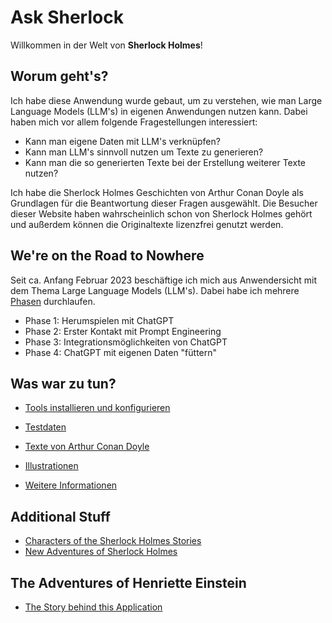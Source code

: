 # Ask Sherlock

Willkommen in der Welt von **Sherlock Holmes**!

## Worum geht's?
Ich habe diese Anwendung wurde gebaut, um zu verstehen, wie man Large Language Models (LLM's) 
in eigenen Anwendungen nutzen kann. Dabei haben mich vor allem folgende Fragestellungen interessiert:

- Kann man eigene Daten mit LLM's verknüpfen?
- Kann man LLM's sinnvoll nutzen um Texte zu generieren?
- Kann man die so generierten Texte bei der Erstellung weiterer Texte nutzen?

Ich habe die Sherlock Holmes Geschichten von Arthur Conan Doyle als Grundlagen für die Beantwortung
dieser Fragen ausgewählt. Die Besucher dieser Website haben wahrscheinlich schon von Sherlock
Holmes gehört und außerdem können die Originaltexte lizenzfrei genutzt werden.

## We're on the Road to Nowhere 
Seit ca. Anfang Februar 2023 beschäftige ich mich aus Anwendersicht mit dem Thema Large Language Models (LLM's). 
Dabei habe ich mehrere [Phasen](./phasen.md) durchlaufen.

- Phase 1: Herumspielen mit ChatGPT
- Phase 2: Erster Kontakt mit Prompt Engineering
- Phase 3: Integrationsmöglichkeiten von ChatGPT
- Phase 4: ChatGPT mit eigenen Daten "füttern"

## Was war zu tun?
- [Tools installieren und konfigurieren](./faq/index.md)
- [Testdaten](./testdata/zeitenwende.md)


- [Texte von Arthur Conan Doyle](sources.md)
- [Illustrationen](./illustrations.md)
- [Weitere Informationen](./info.md)

## Additional Stuff
- [Characters of the Sherlock Holmes Stories](./characters/index.md)
- [New Adventures of Sherlock Holmes](./src/newa/index.md)

## The Adventures of Henriette Einstein

- [The Story behind this Application](adventures/henni.md)
